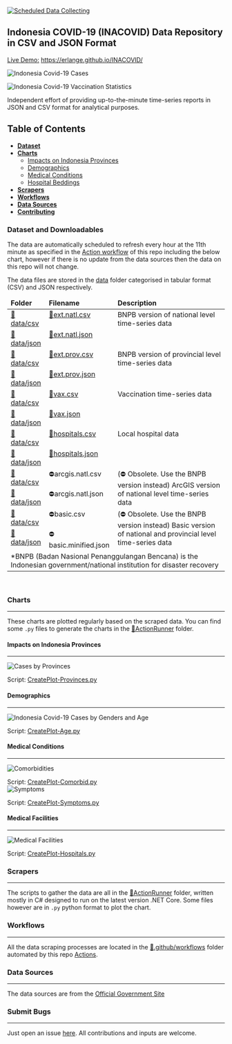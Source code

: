 [![Scheduled Data Collecting](https://github.com/erlange/INACOVID/workflows/Report%20Collecting/badge.svg)](https://github.com/erlange/INACOVID/actions?query=workflow%3A%22Report+Collecting%22)

## Indonesia COVID-19 (INACOVID) Data Repository in CSV and JSON Format

[Live Demo:](https://erlange.github.io/INACOVID/)
https://erlange.github.io/INACOVID/


![Indonesia Covid-19 Cases](https://raw.githubusercontent.com/erlange/INACOVID/master/data/plot/inachart.png)

![Indonesia Covid-19 Vaccination Statistics](https://raw.githubusercontent.com/erlange/INACOVID/master/data/plot/vax.png)

Independent effort of providing up-to-the-minute time-series reports in JSON and CSV format for analytical purposes.

## Table of Contents
* [**Dataset**](#dataset-and-downloadables)
* [**Charts**](#charts)
  * [Impacts on Indonesia Provinces](#impacts-on-indonesia-provinces)
  * [Demographics](#demographics)
  * [Medical Conditions](#medical-conditions)
  * [Hospital Beddings](#medical-facilities)
* [**Scrapers**](#scrapers)
* [**Workflows**](#workflow)
* [**Data Sources**](#data-sources)
* [**Contributing**](#submit-bugs)


### Dataset and Downloadables
The data are automatically scheduled to refresh every hour at the 11th minute as specified in the [Action workflow](https://github.com/erlange/INACOVID/actions) of this repo including the below chart, however if there is no update from the data sources then the data on this repo will not change.


The data files are stored in the [data](https://github.com/erlange/INACOVID/tree/master/data) folder categorised in tabular format (CSV) and JSON respectively.

<table>
<thead>
<tr>
<td><b>Folder</b></td>
<td><b>Filename</b></td>
<td ><b>Description</b></td>
</thead>
<tbody>

<tr valign=top>
<td><a href=https://github.com/erlange/INACOVID/tree/master/data/csv>📁data/csv</a></td>
<td><a href=https://github.com/erlange/INACOVID/blob/master/data/csv/ext.natl.csv>📄ext.natl.csv</a></td>
<td rowspan=2>BNPB version of national level time-series data
</td>
</tr>
<tr valign=top>
<td><a href=https://github.com/erlange/INACOVID/tree/master/data/json>📁data/json</a></td>
<td><a href=https://github.com/erlange/INACOVID/blob/master/data/json/ext.natl.json>📜ext.natl.json</a></td>
</td>
</tr>

<tr valign=top>
<td><a href=https://github.com/erlange/INACOVID/tree/master/data/csv>📁data/csv</a></td>
<td><a href=https://github.com/erlange/INACOVID/blob/master/data/csv/ext.prov.csv>📄ext.prov.csv</a></td>
<td rowspan=2>BNPB version of provincial level time-series data
</td>
</tr>
<tr valign=top>
<td><a href=https://github.com/erlange/INACOVID/tree/master/data/json>📁data/json</a></td>
<td><a href=https://github.com/erlange/INACOVID/blob/master/data/json/ext.prov.json>📜ext.prov.json</a></td>
</td>
</tr>

<tr valign=top>
<td><a href=https://github.com/erlange/INACOVID/tree/master/data/csv>📁data/csv</a></td>
<td><a href=https://github.com/erlange/INACOVID/blob/master/data/csv/vax.csv>📄vax.csv</a></td>
<td rowspan=2>Vaccination time-series data
</td>
</tr>
<tr valign=top>
<td><a href=https://github.com/erlange/INACOVID/tree/master/data/json>📁data/json</a></td>
<td><a href=https://github.com/erlange/INACOVID/blob/master/data/json/vax.json>📜vax.json</a></td>
</td>
</tr>


<tr valign=top>
<td><a href=https://github.com/erlange/INACOVID/tree/master/data/csv>📁data/csv</a></td>
<td><a href=https://github.com/erlange/INACOVID/blob/master/data/csv/hospitals.csv>📄hospitals.csv</a></td>
<td rowspan=2>Local hospital data
</td>
</tr>
<tr valign=top>
<td><a href=https://github.com/erlange/INACOVID/tree/master/data/json>📁data/json</a></td>
<td><a href=https://github.com/erlange/INACOVID/blob/master/data/json/hospitals.json>📜hospitals.json</a></td>
</td>
</tr>
<tr valign=top>
<td><a href=https://github.com/erlange/INACOVID/tree/master/data/csv>📁data/csv</a></td>
<td>⛔arcgis.natl.csv</td>
<td rowspan=2>(⛔ Obsolete. Use the BNPB version instead) ArcGIS version of national level time-series data
</td>
</tr>
<tr valign=top>
<td><a href=https://github.com/erlange/INACOVID/tree/master/data/json>📁data/json</a></td>
<td>⛔arcgis.natl.json</td>
</td>
</tr>

<tr valign=top>
<td><a href=https://github.com/erlange/INACOVID/tree/master/data/csv>📁data/csv</a></td>
<td>⛔basic.csv</td>
<td rowspan=2>(⛔ Obsolete. Use the BNPB version instead) Basic version of national and provincial level time-series data
</td>
</tr>
<tr valign=top>
<td><a href=https://github.com/erlange/INACOVID/tree/master/data/json>📁data/json</a></td>
<td>⛔basic.minified.json</td>
</td>
</tr>


<tr>
<td colspan=3>*BNPB (Badan Nasional Penanggulangan Bencana) is the Indonesian government/national institution for disaster recovery</td>
</tr>

</tbody>
</table>
<br>

### Charts
---
These charts are plotted regularly based on the scraped data. You can find some `.py` files to generate the charts in the [📁ActionRunner](https://github.com/erlange/INACOVID/tree/master/ActionRunner) folder.
<br>

#### Impacts on Indonesia Provinces
---
![Cases by Provinces](https://raw.githubusercontent.com/erlange/INACOVID/master/data/plot/inaprovinces.png)

Script: [CreatePlot-Provinces.py](https://github.com/erlange/INACOVID/blob/master/ActionRunner/CreatePlot-Provinces.py)
<br>
#### Demographics
---

![Indonesia Covid-19 Cases by Genders and Age](https://raw.githubusercontent.com/erlange/INACOVID/master/data/plot/inagender.png)

Script: [CreatePlot-Age.py](https://github.com/erlange/INACOVID/blob/master/ActionRunner/CreatePlot-Age.py)
<br>
#### Medical Conditions
---

![Comorbidities](https://raw.githubusercontent.com/erlange/INACOVID/master/data/plot/inacomorbid.png)

Script: [CreatePlot-Comorbid.py](https://github.com/erlange/INACOVID/blob/master/ActionRunner/CreatePlot-Comorbid.py)
<br>
![Symptoms](https://raw.githubusercontent.com/erlange/INACOVID/master/data/plot/inasymptoms.png)

Script: [CreatePlot-Symptoms.py](https://github.com/erlange/INACOVID/blob/master/ActionRunner/CreatePlot-Symptoms.py)
<br>

#### Medical Facilities
---

![Medical Facilities](https://raw.githubusercontent.com/erlange/INACOVID/master/data/plot/inahosp.png)

Script: [CreatePlot-Hospitals.py](https://github.com/erlange/INACOVID/blob/master/ActionRunner/CreatePlot-Hospitals.py)
<br>

### Scrapers
---
The scripts to gather the data are all in the [📁ActionRunner](https://github.com/erlange/INACOVID/tree/master/ActionRunner) folder, written mostly in C# designed to run on the latest version .NET Core.  Some files however are in `.py` python format to plot the chart.

### Workflows
---
All the data scraping processes are located in the [📁.github/workflows](https://github.com/erlange/INACOVID/tree/master/.github/workflows)  folder automated by this repo  [Actions](https://github.com/erlange/INACOVID/actions). 


### Data Sources
---
The data sources are from the [Official Government Site](https://covid19.go.id/peta-sebaran)


### Submit Bugs
---
Just open an issue [here](https://github.com/erlange/INACOVID/issues/new). All contributions and inputs are welcome.

